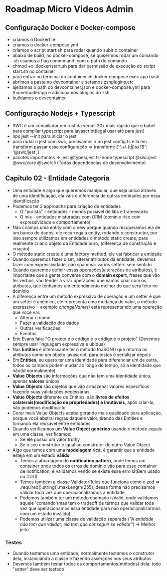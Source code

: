 # Roadmap Micro Videos Admin
## Configuração Docker e Docker-compose
- criamos o Dockerfile
- criamos o docker-compose.yml
- criamos o script start.sh para rodar quando subir o container
- abaixo de build, no docker-compose, se quisermos rodar um comando .sh usamos a flag commmand: com o path do comando
- chmod +x .docker/start.sh para dar permissão de execução do script start.sh no container
- para entrar no terminal do container => docker compose exec app bash
- abrimos a pasta no devcontainer e setamos zshplugins,etc 
- ajeitamos o path do devcontainer.json e docker-compose.yml para /home/node/app e adicionamos plugins do zsh
- buildamos o devcontainer
## Configuração Nodejs + Typescript
- SWC é um compilador em rust da vercel 20x mais rápido que o babel para compilar typescript para javascript(legal usar até para jest)
- npx jest --init para iniciar o jest
- para rodar o jest com swc, precisamos ir no jest.config.ts e lá em transform passar essa configuração => transform: {'^.+\\.(t|j)sx?$': '@swc/jest',}
- pacotes importantes => jest @types/jest ts-node typescript @swc/jest @swc/core @swc/cli (Todas dependencias de desenvolvimento)
## Capitulo 02 - Entidade Categoria
- Uma entidade é algo que queremos manipular, que seja único através de uma identificação, ela vais e diferencia de outras entidades por essa identificação
- Podemos ter 2 approachs para criação de entidades
  - O "purista" - entidades - menos possível de libs e frameworks
  - O mix - entidades misturadas com ORM (dominio ríco com expressividade e comportamento)
- Não criamos uma entity com o new porque quando recuperamos ela de um banco de dados, ele recarrega a entity, rodando o constructor, por isso sempre utilizamos em entidades o método static create, para realmente criar o objeto da Entidade puro, (diferença de construção e criação)
- O método static create é uma factory method, ele vai fabricar a entidade
- Quando queremos fazer o set, alterar atributos da entidade, devemos fazer com expressividade, não spammar varios setters sem sentido
- Quando queremos definir essas operações(alterações de atributos), é importante que a gente converse com o **domain expert**, frases que vão ter verbos, vão tender a virar operações que vamos criar com os atributos, que tenhamos um entendimento melhor do que será feito no domínio
- A diferença entre um método expressivo de operação e um setter é que um setter é anêmico, ele representa uma mudança de valor, o método expressivo = exemplo *changeName()* está representando uma operação que você vai:
  - Alterar o nome
  - Fazer a validação dos dados
  - Outras verificações
  - Eventos
- Eric Evans fala: "O projeto é o código e o código é o projeto" (Devemos sempre usar linguagem expressiva e ubíqua)
- Nas **Entities** é interessante ter o método toJSON() que retorna os atributos como um objeto javascript, para testes e serializar depois
- Em **Entities**, eu quero ter uma identidade para diferenciar um de outra, todos os campos podem mudar ao longo do tempo, só a identidade que não(id normalmente)
- **Value Objects** são informações que não tem uma identidade única, apenas **valores** únicos
- **Value Objects** são objetos que vão armazenar valores específicos fazendo suas validações necessárias
- **Value Objects** diferente de Entities, são **livres de efeitos colaterais(modificação de propriedades) e imutáveis**, após criar-lo, não podemos modifica-lo
- Gerar mais Value Objects acaba gerando mais qualidade para aplicação, porque você abstrai regras daquele valor, tirando das Entities e tornando ela reusável entre entidades.
- Quando verificamos um **Value Object genérico** usando o método equals em uma classe, verificamos:
  - Se ele possui um valor truthy
  - Se o seu construtor é igual ao construtor do outro Value Object
- Algo que temos com uma **modelagem rica**, é garantir que a entidade esteja em um estado **válido**
  - Temos a abordagem do **notification pattern**, onde temos um container onde todos os erros de domínio vão para esse container de notification, e validamos vendo se existe esse erro lá(Bem usado no DDD)
  - Temos também a classe ValidatorRules que funciona como o zod => .required().string().maxLength(255), dessa forma não precisamos validar toda vez que operacionalizamos a entidade
  - Podemos também ter um método chamado isValid, onde validamos aquele 'comando'(mas tem o tradeoff de termos que validar toda vez que operacionamos essa entidade para não operacionalizarmos com um estado inválido)
  - Podemos utilizar uma classe de validação separada (*"A entidade não tem que validar, ela tem que conseguir se validar"*) => Melhor jeito

### Testes
- Quando testamos uma entidade, normalmente testamos o construtor dela, instanciando a classe e fazendo asserções nos seus atributos
- Devemos também testar todos os comportamentos(métodos) dela, todo "setter" deve ser testado